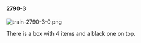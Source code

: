 #### 2790-3
![train-2790-3-0.png](https://github.com/lil-lab/nlvr/raw/master/nlvr/train/images/63/train-2790-3-0.png "train-2790-3-0.png")

There is a box with 4 items and a black one on top.